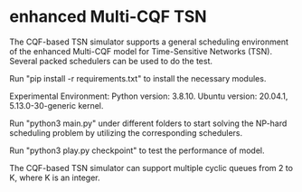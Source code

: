 # enhanced Multi-CQF TSN
The CQF-based TSN simulator supports a general scheduling environment of the enhanced Multi-CQF model for Time-Sensitive Networks (TSN). Several packed schedulers can be used to do the test.

Run "pip install -r requirements.txt" to install the necessary modules.

Experimental Environment: Python version: 3.8.10. Ubuntu version: 20.04.1, 5.13.0-30-generic kernel. 

Run "python3 main.py" under different folders to start solving the NP-hard scheduling problem by utilizing the corresponding schedulers.

Run "python3 play.py checkpoint" to test the performance of model.

The CQF-based TSN simulator can support multiple cyclic queues from 2 to K, where K is an integer.

